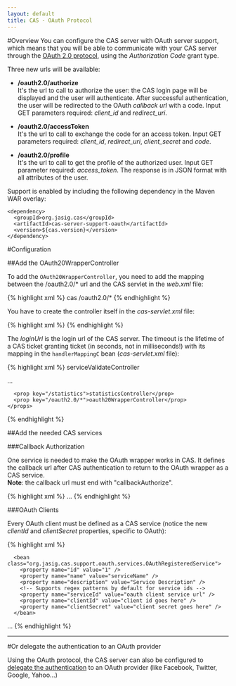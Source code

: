 ```yaml
---
layout: default
title: CAS - OAuth Protocol
---
```


#Overview
You can configure the CAS server with OAuth server support, which means that you will be able to communicate with your CAS server through the [OAuth 2.0 protocol](http://oauth.net/2/), using the *Authorization Code* grant type.

Three new urls will be available:

* **/oauth2.0/authorize**  
It's the url to call to authorize the user: the CAS login page will be displayed and the user will authenticate. After successful authentication, the user will be redirected to the OAuth *callback url* with a code. Input GET parameters required: *client_id* and *redirect_uri*.

* **/oauth2.0/accessToken**  
It's the url to call to exchange the code for an access token. Input GET parameters required: *client_id*, *redirect_uri*, *client_secret* and *code*.

* **/oauth2.0/profile**  
It's the url to call to get the profile of the authorized user. Input GET parameter required: *access_token*. The response is in JSON format with all attributes of the user.

Support is enabled by including the following dependency in the Maven WAR overlay:

    <dependency>
      <groupId>org.jasig.cas</groupId>
      <artifactId>cas-server-support-oauth</artifactId>
      <version>${cas.version}</version>
    </dependency>



#Configuration


##Add the OAuth20WrapperController

To add the `OAuth20WrapperController`, you need to add the mapping between the /oauth2.0/* url and the CAS servlet in the *web.xml* file:

{% highlight xml %}
<servlet-mapping>
  <servlet-name>cas</servlet-name>
  <url-pattern>/oauth2.0/*</url-pattern>
</servlet-mapping>
{% endhighlight %}

You have to create the controller itself in the *cas-servlet.xml* file:

{% highlight xml %}
<bean
  id="oauth20WrapperController"
  class="org.jasig.cas.support.oauth.web.OAuth20WrapperController"
  p:loginUrl="http://mycasserverwithoauthwrapper/login"
  p:servicesManager-ref="servicesManager"
  p:ticketRegistry-ref="ticketRegistry"
  p:timeout="7200" />
{% endhighlight %}

The *loginUrl* is the login url of the CAS server. The timeout is the lifetime of a CAS ticket granting ticket (in seconds, not in milliseconds!) with its mapping in the `handlerMappingC` bean (*cas-servlet.xml* file):

{% highlight xml %}
<bean id="handlerMappingC" class="org.springframework.web.servlet.handler.SimpleUrlHandlerMapping">
  <property name="mappings">
    <props>
      <prop key="/serviceValidate">serviceValidateController</prop>
 
   ...
 
      <prop key="/statistics">statisticsController</prop>
      <prop key="/oauth2.0/*">oauth20WrapperController</prop>
    </props>
  </property>
  <property name="alwaysUseFullPath" value="true" />
</bean>
{% endhighlight %}


##Add the needed CAS services


###Callback Authorization

One service is needed to make the OAuth wrapper works in CAS. It defines the callback url after CAS authentication to return to the OAuth wrapper as a CAS service.  
**Note**: the callback url must end with "callbackAuthorize".

{% highlight xml %}
<bean id="serviceRegistryDao" class="org.jasig.cas.services.InMemoryServiceRegistryDaoImpl">
  <property name="registeredServices">
    <list>
      <!-- A dedicated component to recognize OAuth Callback Authorization requests -->
      <bean class="org.jasig.cas.support.oauth.services.OAuthCallbackAuthorizeService">
        <property name="id" value="0" />
        <property name="name" value="HTTP" />
        <property name="description" value="oauth wrapper callback url" />
        <!-- By default, only support regex patterns if/when needed -->
        <property name="serviceId" value="${server.prefix}/oauth2.0/callbackAuthorize" />
      </bean>
...
{% endhighlight %}


###OAuth Clients

Every OAuth client must be defined as a CAS service (notice the new *clientId* and *clientSecret* properties, specific to OAuth):

{% highlight xml %}
<bean id="serviceRegistryDao" class="org.jasig.cas.services.InMemoryServiceRegistryDaoImpl">
  <property name="registeredServices">
    <list>
       
      <bean class="org.jasig.cas.support.oauth.services.OAuthRegisteredService">
        <property name="id" value="1" />
        <property name="name" value="serviceName" />
        <property name="description" value="Service Description" />
        <!-- Supports regex patterns by default for service ids -->
        <property name="serviceId" value="oauth client service url" />
        <property name="clientId" value="client id goes here" />
        <property name="clientSecret" value="client secret goes here" />
      </bean>
...
{% endhighlight %}

***


#Or delegate the authentication to an OAuth provider

Using the OAuth protocol, the CAS server can also be configured to [delegate the authentication](../integration/Delegate-Authentication.html) to an OAuth provider (like Facebook, Twitter, Google, Yahoo...)

